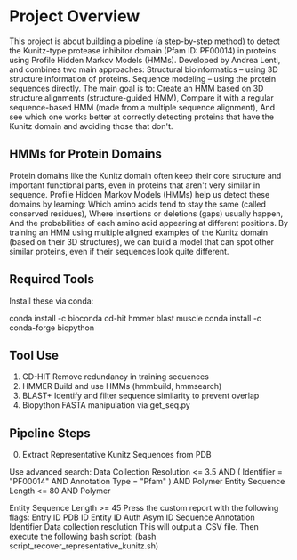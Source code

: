 # Project Overview
This project is about building a pipeline (a step-by-step method) to detect the Kunitz-type protease inhibitor domain (Pfam ID: PF00014) in proteins using Profile Hidden Markov Models (HMMs).
Developed by Andrea Lenti, and combines two main approaches:
Structural bioinformatics – using 3D structure information of proteins.
Sequence modeling – using the protein sequences directly.
The main goal is to:
Create an HMM based on 3D structure alignments (structure-guided HMM),
Compare it with a regular sequence-based HMM (made from a multiple sequence alignment),
And see which one works better at correctly detecting proteins that have the Kunitz domain and avoiding those that don't.
##  HMMs for Protein Domains
Protein domains like the Kunitz domain often keep their core structure and important functional parts, even in proteins that aren't very similar in sequence.
Profile Hidden Markov Models (HMMs) help us detect these domains by learning:
Which amino acids tend to stay the same (called conserved residues),
Where insertions or deletions (gaps) usually happen,
And the probabilities of each amino acid appearing at different positions.
By training an HMM using multiple aligned examples of the Kunitz domain (based on their 3D structures), we can build a model that can spot other similar proteins, even if their sequences look quite different.

## Required Tools
Install these via conda:

conda install -c bioconda cd-hit hmmer blast muscle
conda install -c conda-forge biopython

## Tool	 Use
 1. CD-HIT	Remove redundancy in training sequences
 2. HMMER 	Build and use HMMs (hmmbuild, hmmsearch)
 3. BLAST+	Identify and filter sequence similarity to prevent overlap
4.  Biopython	FASTA manipulation via get_seq.py
## Pipeline Steps
0. Extract Representative Kunitz Sequences from PDB

Use advanced search: Data Collection Resolution <= 3.5 AND ( Identifier = "PF00014" AND Annotation Type = "Pfam" ) AND Polymer Entity Sequence Length <= 80 AND Polymer 

Entity Sequence Length >= 45
Press the custom report with the following flags:
Entry ID
PDB ID
Entity ID
Auth Asym ID
Sequence
Annotation Identifier
Data collection resolution
This will output a .CSV file. Then execute the following bash script:
(bash script_recover_representative_kunitz.sh)

